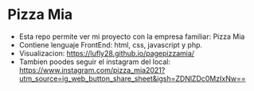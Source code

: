 # Pizza Mia 

- Esta repo permite ver mi proyecto con la empresa familiar: Pizza Mia
- Contiene lenguaje FrontEnd: html, css, javascript y php.
- Visualizacion: https://lufly28.github.io/pagepizzamia/
- Tambien poodes seguir el instagram del local: https://www.instagram.com/pizza_mia2021?utm_source=ig_web_button_share_sheet&igsh=ZDNlZDc0MzIxNw==

